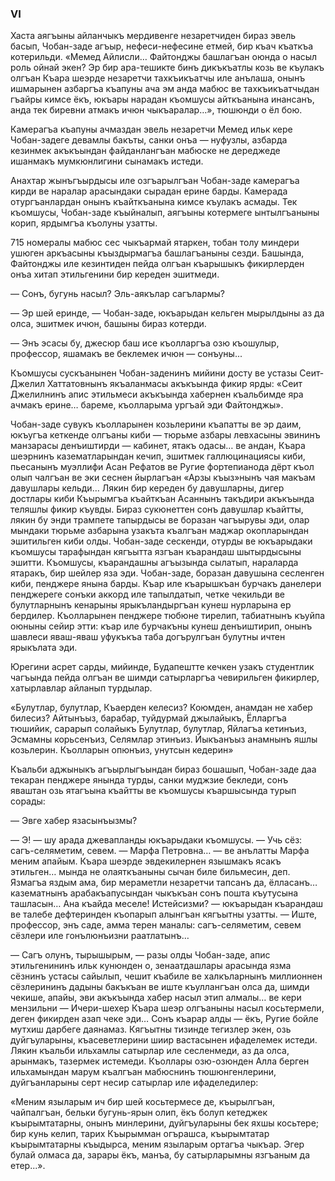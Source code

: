 ### VI

Хаста аягъыны айланчыкъ мердивенге незаретчиден бираз эвель басып, Чобан-заде агъыр, нефеси-нефесине етмей, бир къач къаткъа котерильди.
«Мемед Айлисли… Файтонджы башлагъан оюнда о насыл роль ойнай экен?
Эр бир ара-тешикте бинъ дикъкъатлы козь ве къулакъ олгъан Къара шеэрде незаретчи тахкъикъатчы иле анълаша, онынъ ишмарынен азбаргъа къапуны ача эм анда мабюс ве тахкъикъатчыдан гъайры кимсе ёкъ, юкъары нарадан къомшусы айткъанына инансанъ, анда тек биревни атмакъ ичюн чыкъаралар…», тюшюнди о ёл бою.

Камерагъа къапуны ачмаздан эвель незаретчи Мемед ильк кере Чобан-задеге девамлы бакъты, санки онъа — нуфузлы, азбарда кезинмек акъкъындан файданлангъан мабюске не дереджеде ишанмакъ мумкюнлигини сынамакъ истеди.

Анахтар жынъгъырдысы иле озгъарылгъан Чобан-заде камерагъа кирди ве наралар арасындаки сырадан ерине барды.
Камерада отургъанлардан онынъ къайткъанына кимсе къулакъ асмады.
Тек къомшусы, Чобан-заде къыйналып, аягъыны котермеге ынтылгъаныны корип, ярдымгъа къолуны узатты.

715 номералы мабюс сес чыкъармай ятаркен, тобан толу миндери ушюген аркъасыны къыздырмагъа башлагъаныны сезди.
Башында, Файтонджы иле кезинтиден пейда олгъан къарышыкъ фикирлерден онъа хитап этильгенини бир кереден эшитмеди.

— Сонъ, бугунь насыл?
Эль-аякълар сагълармы?

— Эр шей еринде, — Чобан-заде, юкъарыдан кельген мырылдыны аз да олса, эшитмек ичюн, башыны бираз котерди.

— Энъ эсасы бу, джесюр баш исе къолларгъа озю къошулыр, профессор, яшамакъ ве беклемек ичюн — сонъуны...

Къомшусы сускъанынен Чобан-заденинъ мийини досту ве устазы Сеит-Джелил Хаттатовнынъ якъаланмасы акъкъында фикир ярды: «Сеит Джелилнинъ апис этильмеси акъкъында хабернен къальбимде яра ачмакъ ерине… бареме, къолларыма ургъай эди Файтонджы».

Чобан-заде сувукъ къолларынен козьлерини къапатты ве эр даим, юкъугъа кеткенде олгъаны киби — тюрьме азбары левхасыны эвининъ манзарасы денъиштирди — кабинет, ятакъ одасы… ве андан, Къара шеэрнинъ казематларындан кечип, эшитмек галлюцинациясы киби, пьесанынъ муэллифи Асан Рефатов ве Ругие фортепианода дёрт къол олып чалгъан ве эки сеснен йырлагъан «Арзы къыз»нынъ чая макъам давушлары кельди…
Лякин бир кереден бу давушларны, дигер достлары киби Къырымгъа къайткъан Асаннынъ такъдири акъкъында теляшлы фикир къувды.
Бираз сукюнеттен сонъ давушлар къайтты, лякин бу энди трампете тапырдысы ве боразан чагъырувы эди, олар мындаки тюрьме азбарына узакъта къалгъан маджар окопларындан эшитильген киби олды.
Чобан-заде сескенди, отурды ве юкъарыдаки къомшусы тарафындан кягъытта язгъан къарандаш шытырдысыны эшитти.
Къомшусы, къарандашны агъызында сылатып, нараларда ятаракъ, бир шейлер яза эди.
Чобан-заде, боразан давушына сесленген киби, пенджере янына барды.
Къар иле къарышкъан бурчакъ данелери пенджереге сонъки аккорд иле тапылдатып, четке чекильди ве булутларнынъ кенарыны ярыкъландыргъан кунеш нурларына ер бердилер.
Къолларынен пенджере тюбюне тирелип, табиатнынъ къуйпа оюныны сейир этти: къар иле бурчакъны кунеш денъиштирип, онынъ шавлеси яваш-яваш уфукъкъа таба догърулгъан булутны ичтен ярыкълата эди.

Юрегини асрет сарды, мийинде, Будапештте кечкен узакъ студентлик чагъында пейда олгъан ве шимди сатырларгъа чевирильген фикирлер, хатырлавлар айланып турдылар.

«Булутлар, булутлар,
Къаерден келесиз?
Коюмден, анамдан не хабер билесиз?
Айтынъыз, барабар, туйдурмай джылайыкъ,
Ёлларгъа тюшийик, сарарып солайыкъ
Булутлар, булутлар,
Яйлагъа кетинъиз,
Эсмамны корьсенъиз,
Селямлар этинъиз.
Йыкъанъыз анамнынъ яшлы козьлерин.
Къолларын опюнъиз, унутсын кедерин» 

Къальби аджыныкъ агъырлыгъындан бираз бошашып, Чобан-заде даа текаран пенджере янында турды, санки муджзие бекледи, сонъ яваштан озь ятагъына къайтты ве къомшусы къаршысында турып сорады:

— Эвге хабер язасынъызмы?

— Э! — шу арада джевапланды юкъарыдаки къомшусы. — Учь сёз: сагъ-селяметим, севем. — Марфа Петровна… — ве анълатты Марфа меним апайым.
Къара шеэрде эвдекилернен язышмакъ ясакъ этильген… мында не олаяткъаныны сычан биле бильмесин, деп.
Язмагъа яздым ама, бир мераметли незаретчи тапсанъ да, ёлласанъ… казематнынъ арабакъапусындан чыкъкъан сонъ пошта къутусына ташласын…
Ана къайда меселе!
Истейсизми? — юкъарыдан къарандаш ве талебе дефтеринден къопарып алынгъан кягъытны узатты. — Иште, профессор, энъ саде, амма терен маналы: сагъ-селяметим, севем сёзлери иле гонълюнъизни раатлатынъ…

— Сагъ олунъ, тырышырым, — разы олды Чобан-заде, апис этильгенининъ ильк кунюнден о, зенаатдашлары арасында язма сёзнинъ устасы сайылып, чешит къабиле ве халкъларнынъ миллионнен сёзлерининъ дадыны бакъкъан ве иште къуллангъан олса да, шимди чекише, апайы, эви акъкъында хабер насыл этип алмалы… ве кери мензильни — Ичери-шехер Къара шеэр олгъаныны насыл косьтермели, деген фикирден азап чеке эди…
Сонъ къарар алды — ёкъ, Ругие бойле мутхиш дарбеге даянамаз.
Кягъытны тизинде тегизлер экен, озь дуйгъуларыны, къасеветлерини шиир вастасынен ифаделемек истеди.
Лякин къальби ильхамлы сатырлар иле сесленмеди, аз да олса, арынмакъ, тазермек истемеди.
Къоллары озю-озюнден Алла берген ильхамындан марум къалгъан мабюснинъ тюшюнгенлерини, дуйгъанларыны серт несир сатырлар иле ифаделедилер:

«Меним языларым ич бир шей косьтермесе де, къырылгъан, чайпалгъан, бельки бугунь-ярын олип, ёкъ болуп кетеджек къырымтатарны, онынъ минлерини, дуйгъуларыны бек яхшы косьтере; бир кунь келип, тарих Къырымман огърашса, къырымтатар къырымтатарны къыдырса, меним языларым ортагъа чыкъар.
Эгер булай олмаса да, зарары ёкъ, манъа, бу сатырларымны язгъаным да етер...».
